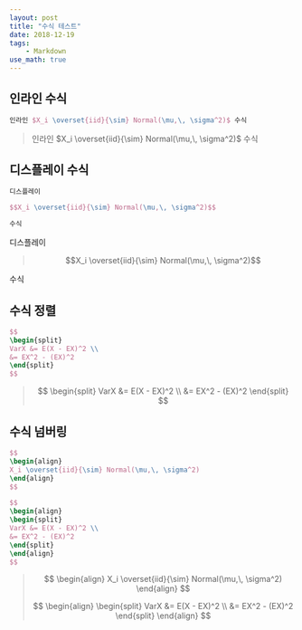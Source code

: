 ```yaml
---
layout: post
title: "수식 테스트"
date: 2018-12-19
tags:
    - Markdown
use_math: true
---
```


## 인라인 수식

```latex
인라인 $X_i \overset{iid}{\sim} Normal(\mu,\, \sigma^2)$ 수식
```

> 인라인 $X_i \overset{iid}{\sim} Normal(\mu,\, \sigma^2)$ 수식


## 디스플레이 수식

```latex
디스플레이

$$X_i \overset{iid}{\sim} Normal(\mu,\, \sigma^2)$$

수식
```

디스플레이

> $$X_i \overset{iid}{\sim} Normal(\mu,\, \sigma^2)$$

수식

## 수식 정렬

```latex
$$
\begin{split}
VarX &= E(X - EX)^2 \\
&= EX^2 - (EX)^2
\end{split}
$$
```

> $$
> \begin{split}
> VarX &= E(X - EX)^2 \\
> &= EX^2 - (EX)^2
> \end{split}
> $$

## 수식 넘버링

```latex
$$
\begin{align}
X_i \overset{iid}{\sim} Normal(\mu,\, \sigma^2)
\end{align}
$$

$$
\begin{align}
\begin{split}
VarX &= E(X - EX)^2 \\
&= EX^2 - (EX)^2
\end{split}
\end{align}
$$
```

> $$
> \begin{align}
> X_i \overset{iid}{\sim} Normal(\mu,\, \sigma^2)
> \end{align}
> $$
> 
> $$
> \begin{align}
> \begin{split}
> VarX &= E(X - EX)^2 \\
> &= EX^2 - (EX)^2
> \end{split}
> \end{align}
> $$
